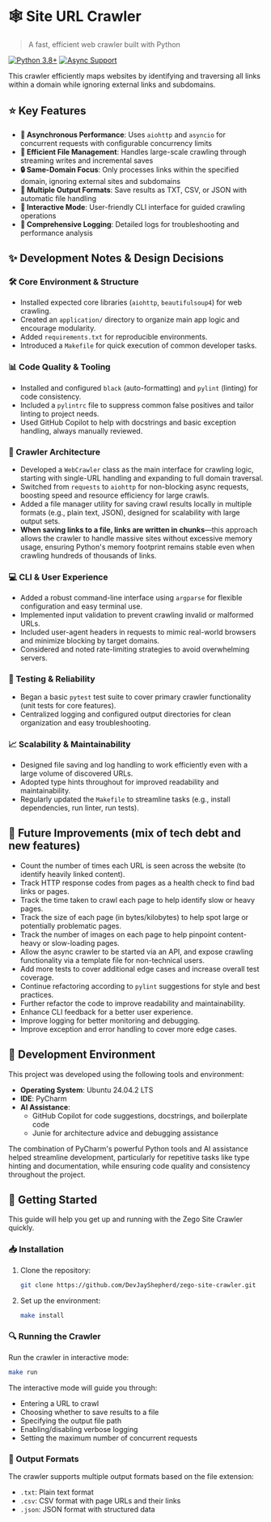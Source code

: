 # 🕸️ Site URL Crawler

> A fast, efficient web crawler built with Python

[![Python 3.8+](https://img.shields.io/badge/python-3.8+-blue.svg)](https://www.python.org/downloads/)
[![Async Support](https://img.shields.io/badge/async-supported-green.svg)](https://docs.python.org/3/library/asyncio.html)

This crawler efficiently maps websites by identifying and traversing all links within a domain while ignoring external links and subdomains.

## ⭐ Key Features

- **🚄 Asynchronous Performance**: Uses `aiohttp` and `asyncio` for concurrent requests with configurable concurrency limits
- **💾 Efficient File Management**: Handles large-scale crawling through streaming writes and incremental saves
- **🔒 Same-Domain Focus**: Only processes links within the specified domain, ignoring external sites and subdomains
- **🧩 Multiple Output Formats**: Save results as TXT, CSV, or JSON with automatic file handling
- **👤 Interactive Mode**: User-friendly CLI interface for guided crawling operations
- **📝 Comprehensive Logging**: Detailed logs for troubleshooting and performance analysis

## ✨ Development Notes & Design Decisions

### 🛠️ Core Environment & Structure
- Installed expected core libraries (`aiohttp`, `beautifulsoup4`) for web crawling.
- Created an `application/` directory to organize main app logic and encourage modularity.
- Added `requirements.txt` for reproducible environments.
- Introduced a `Makefile` for quick execution of common developer tasks.

### 📊 Code Quality & Tooling
- Installed and configured `black` (auto-formatting) and `pylint` (linting) for code consistency.
- Included a `pylintrc` file to suppress common false positives and tailor linting to project needs.
- Used GitHub Copilot to help with docstrings and basic exception handling, always manually reviewed.

### 🔄 Crawler Architecture
- Developed a `WebCrawler` class as the main interface for crawling logic, starting with single-URL handling and expanding to full domain traversal.
- Switched from `requests` to `aiohttp` for non-blocking async requests, boosting speed and resource efficiency for large crawls.
- Added a file manager utility for saving crawl results locally in multiple formats (e.g., plain text, JSON), designed for scalability with large output sets.
- **When saving links to a file, links are written in chunks**—this approach allows the crawler to handle massive sites without excessive memory usage, ensuring Python's memory footprint remains stable even when crawling hundreds of thousands of links.

### 💻 CLI & User Experience
- Added a robust command-line interface using `argparse` for flexible configuration and easy terminal use.
- Implemented input validation to prevent crawling invalid or malformed URLs.
- Included user-agent headers in requests to mimic real-world browsers and minimize blocking by target domains.
- Considered and noted rate-limiting strategies to avoid overwhelming servers.

### 🧪 Testing & Reliability
- Began a basic `pytest` test suite to cover primary crawler functionality (unit tests for core features).
- Centralized logging and configured output directories for clean organization and easy troubleshooting.

### 📈 Scalability & Maintainability
- Designed file saving and log handling to work efficiently even with a large volume of discovered URLs.
- Adopted type hints throughout for improved readability and maintainability.
- Regularly updated the `Makefile` to streamline tasks (e.g., install dependencies, run linter, run tests).


## 🚀 Future Improvements (mix of tech debt and new features)

- Count the number of times each URL is seen across the website (to identify heavily linked content).
- Track HTTP response codes from pages as a health check to find bad links or pages.
- Track the time taken to crawl each page to help identify slow or heavy pages.
- Track the size of each page (in bytes/kilobytes) to help spot large or potentially problematic pages.
- Track the number of images on each page to help pinpoint content-heavy or slow-loading pages.
- Allow the async crawler to be started via an API, and expose crawling functionality via a template file for non-technical users.
- Add more tests to cover additional edge cases and increase overall test coverage.
- Continue refactoring according to `pylint` suggestions for style and best practices.
- Further refactor the code to improve readability and maintainability.
- Enhance CLI feedback for a better user experience.
- Improve logging for better monitoring and debugging.
- Improve exception and error handling to cover more edge cases.

## 🔧 Development Environment

This project was developed using the following tools and environment:

- **Operating System**: Ubuntu 24.04.2 LTS
- **IDE**: PyCharm
- **AI Assistance**:
  - GitHub Copilot for code suggestions, docstrings, and boilerplate code
  - Junie for architecture advice and debugging assistance

The combination of PyCharm's powerful Python tools and AI assistance helped streamline development, particularly for repetitive tasks like type hinting and documentation, while ensuring code quality and consistency throughout the project.

## 🏁 Getting Started

This guide will help you get up and running with the Zego Site Crawler quickly.

### 📥 Installation

1. Clone the repository:
   ```bash
   git clone https://github.com/DevJayShepherd/zego-site-crawler.git
   ```

2. Set up the environment:
   ```bash
   make install
   ```

### 🔍 Running the Crawler

Run the crawler in interactive mode:
```bash
make run
```

The interactive mode will guide you through:
- Entering a URL to crawl
- Choosing whether to save results to a file
- Specifying the output file path
- Enabling/disabling verbose logging
- Setting the maximum number of concurrent requests

### 📄 Output Formats

The crawler supports multiple output formats based on the file extension:

- `.txt`: Plain text format
- `.csv`: CSV format with page URLs and their links
- `.json`: JSON format with structured data
